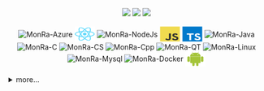 <!--Hello
<h2><img src="https://emojis.slackmojis.com/emojis/images/1531849430/4246/blob-sunglasses.gif?1531849430" width="30"/> Hi 👋 , I'm MonRá! <img src="https://media.giphy.com/media/12oufCB0MyZ1Go/giphy.gif" width="50"></h2>
-->

<div>
  </p>
  <div align="center">
   <a href="https://www.facebook.com/ramon.chaib" target="_blank"><img src="https://img.shields.io/badge/-Facebook-%230077B5?style=for-the-badge&logo=facebook&logoColor=white" target="_blank"></a> 
  <a href="https://www.instagram.com/monrapps/" target="_blank"><img src="https://img.shields.io/badge/-Instagram-%23E4405F?style=for-the-badge&logo=instagram&logoColor=white" target="_blank"></a>
  <a href="https://www.linkedin.com/in/ramon-chaib-27007635/" target="_blank"><img src="https://img.shields.io/badge/-LinkedIn-%230077B5?style=for-the-badge&logo=linkedin&logoColor=white" target="_blank"></a>   
</div>
  
 <div style="display: inline_block" align="center"><br>
  <img align="center" alt="MonRa-Azure" height="30" width="40" src="https://cdn.jsdelivr.net/gh/devicons/devicon/icons/azure/azure-original.svg">
  <img align="center" alt="MonRa-React" height="30" width="40" src="https://raw.githubusercontent.com/devicons/devicon/master/icons/react/react-original.svg">
  <img align="center" alt="MonRa-NodeJs" height="30" width="40" src="https://cdn.jsdelivr.net/gh/devicons/devicon/icons/nodejs/nodejs-original.svg">
  <img align="center" alt="MonRa-Js" height="30" width="40" src="https://raw.githubusercontent.com/devicons/devicon/master/icons/javascript/javascript-original.svg">     <img align="center" alt="MonRa-Ts" height="30" width="40" src="https://raw.githubusercontent.com/devicons/devicon/master/icons/typescript/typescript-original.svg">
  <img align="center" alt="MonRa-Java" height="30" width="40" src="https://cdn.jsdelivr.net/gh/devicons/devicon/icons/java/java-original.svg">
  <img align="center" alt="MonRa-C" height="30" width="40" src="https://cdn.jsdelivr.net/gh/devicons/devicon/icons/c/c-original.svg">
  <img align="center" alt="MonRa-CS" height="30" width="40" src="https://cdn.jsdelivr.net/gh/devicons/devicon/icons/csharp/csharp-original.svg">
  <img align="center" alt="MonRa-Cpp" height="30" width="40" src="https://cdn.jsdelivr.net/gh/devicons/devicon/icons/cplusplus/cplusplus-original.svg">
  <img align="center" alt="MonRa-QT" height="30" width="40" src="https://cdn.jsdelivr.net/gh/devicons/devicon/icons/qt/qt-original.svg">
  <img align="center" alt="MonRa-Linux" height="30" width="40" src="https://cdn.jsdelivr.net/gh/devicons/devicon/icons/linux/linux-original.svg">
  <img align="center" alt="MonRa-Mysql" height="30" width="40" src="https://cdn.jsdelivr.net/gh/devicons/devicon/icons/mysql/mysql-original.svg">
  <img align="center" alt="MonRa-Docker" height="30" width="40" src="https://cdn.jsdelivr.net/gh/devicons/devicon/icons/docker/docker-original.svg">  
  <img align="center" alt="MonRa-Android" height="30" width="40" src="https://github.com/devicons/devicon/blob/master/icons/android/android-original.svg">
  
</div>
</a>

</br>
<!--
[![github activity graph](https://activity-graph.herokuapp.com/graph?username=monrapps&theme=chartreuse-dark)](https://github.com/monrapps/)
-->
<div>
<details>
      <summary>more...</summary>
      
<!--
### <img src="https://media.giphy.com/media/VgCDAzcKvsR6OM0uWg/giphy.gif" width="50"> A little more about me...  

```javascript
const monra = {
    pronouns: "He" | "Him",
    code: ["any"],
    askMeAbout: ["any"],
    technologies: {
        backEnd: {
            js: ["any"],
        },
        mobileApp: {
            native: ["Android Development"]
        },
        devOps: ["AWS", "Docker🐳", "Route53", "Nginx"],
        databases: ["mongo", "MySql", "sqlite"],
        misc: ["Firebase", "Socket.IO", "selenium", "open-cv", "php", "SuiteApp"]
    },
    architecture: ["Serverless Architecture", "Progressive web applications", "Single page applications"],
    currentFocus: "Building Robots to ease opertations",
    funFact: "There are two ways to write error-free programs; only the third one works"
};
```
-->

---
<!--START_SECTION:waka-->
![Code Time](http://img.shields.io/badge/Code%20Time-678%20hrs%2049%20mins-blue)

![Profile Views](http://img.shields.io/badge/Profile%20Views-0-blue)

![Lines of code](https://img.shields.io/badge/From%20Hello%20World%20I%27ve%20Written-3.1%20million%20lines%20of%20code-blue)

**🐱 My GitHub Data** 

> 📦 39.3 kB Used in GitHub's Storage 
 > 
> 🏆 1,791 Contributions in the Year 2024
 > 
> 🚫 Not Opted to Hire
 > 
> 📜 24 Public Repositories 
 > 
> 🔑 18 Private Repositories 
 > 
**I'm an Early 🐤** 

```text
🌞 Morning                8356 commits        █████████░░░░░░░░░░░░░░░░   35.10 % 
🌆 Daytime                11223 commits       ████████████░░░░░░░░░░░░░   47.15 % 
🌃 Evening                3500 commits        ████░░░░░░░░░░░░░░░░░░░░░   14.70 % 
🌙 Night                  725 commits         █░░░░░░░░░░░░░░░░░░░░░░░░   03.05 % 
```
📅 **I'm Most Productive on Thursday** 

```text
Monday                   4435 commits        █████░░░░░░░░░░░░░░░░░░░░   18.63 % 
Tuesday                  4433 commits        █████░░░░░░░░░░░░░░░░░░░░   18.62 % 
Wednesday                4637 commits        █████░░░░░░░░░░░░░░░░░░░░   19.48 % 
Thursday                 5094 commits        █████░░░░░░░░░░░░░░░░░░░░   21.40 % 
Friday                   3245 commits        ███░░░░░░░░░░░░░░░░░░░░░░   13.63 % 
Saturday                 1177 commits        █░░░░░░░░░░░░░░░░░░░░░░░░   04.94 % 
Sunday                   783 commits         █░░░░░░░░░░░░░░░░░░░░░░░░   03.29 % 
```


📊 **This Week I Spent My Time On** 

```text
🕑︎ Time Zone: America/Sao_Paulo

💬 Programming Languages: 
TypeScript               4 hrs 33 mins       ████████░░░░░░░░░░░░░░░░░   33.12 % 
Markdown                 4 hrs               ███████░░░░░░░░░░░░░░░░░░   29.13 % 
Other                    1 hr 59 mins        ████░░░░░░░░░░░░░░░░░░░░░   14.52 % 
SQL                      1 hr 6 mins         ██░░░░░░░░░░░░░░░░░░░░░░░   08.01 % 
JSON                     39 mins             █░░░░░░░░░░░░░░░░░░░░░░░░   04.74 % 

🔥 Editors: 
VS Code                  13 hrs 44 mins      █████████████████████████   100.00 % 

🐱‍💻 Projects: 
wlm-backend              4 hrs 42 mins       █████████░░░░░░░░░░░░░░░░   34.21 % 
Markdown                 4 hrs 10 mins       ████████░░░░░░░░░░░░░░░░░   30.37 % 
wlm-infra                2 hrs 57 mins       █████░░░░░░░░░░░░░░░░░░░░   21.56 % 
fw_tal_platformio        1 hr 4 mins         ██░░░░░░░░░░░░░░░░░░░░░░░   07.84 % 
wlm-esp32                39 mins             █░░░░░░░░░░░░░░░░░░░░░░░░   04.74 % 

💻 Operating System: 
WSL                      7 hrs 50 mins       ██████████████░░░░░░░░░░░   57.06 % 
Windows                  5 hrs 54 mins       ███████████░░░░░░░░░░░░░░   42.94 % 
```

**I Mostly Code in C++** 

```text
C++                      8 repos             ████░░░░░░░░░░░░░░░░░░░░░   16.00 % 
C                        8 repos             ████░░░░░░░░░░░░░░░░░░░░░   16.00 % 
HTML                     4 repos             ██░░░░░░░░░░░░░░░░░░░░░░░   08.00 % 
TypeScript               4 repos             ██░░░░░░░░░░░░░░░░░░░░░░░   08.00 % 
Python                   2 repos             █░░░░░░░░░░░░░░░░░░░░░░░░   04.00 % 
```



**Timeline**

![Lines of Code chart](https://raw.githubusercontent.com/monrapps/monrapps/master/assets/bar_graph.png)


 Last Updated on 28/07/2024 06:47:10 UTC
<!--END_SECTION:waka-->
